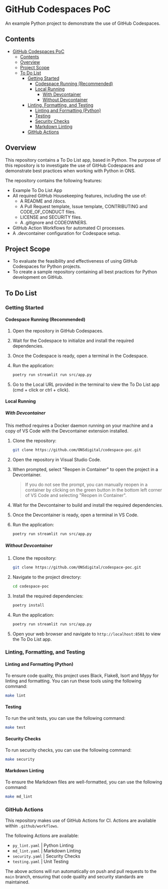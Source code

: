 # GitHub Codespaces PoC

An example Python project to demonstrate the use of GitHub Codespaces.

## Contents

- [GitHub Codespaces PoC](#github-codespaces-poc)
  - [Contents](#contents)
  - [Overview](#overview)
  - [Project Scope](#project-scope)
  - [To Do List](#to-do-list)
    - [Getting Started](#getting-started)
      - [Codespace Running (Recommended)](#codespace-running-recommended)
      - [Local Running](#local-running)
        - [With Devcontainer](#with-devcontainer)
        - [Without Devcontainer](#without-devcontainer)
    - [Linting, Formatting, and Testing](#linting-formatting-and-testing)
      - [Linting and Formatting (Python)](#linting-and-formatting-python)
      - [Testing](#testing)
      - [Security Checks](#security-checks)
      - [Markdown Linting](#markdown-linting)
    - [GitHub Actions](#github-actions)

## Overview

This repository contains a To Do List app, based in Python. The purpose of this repository is to investigate the use of GitHub Codespaces and demonstrate best practices when working with Python in ONS.

The repository contains the following features:

- Example To Do List App
- All required GitHub Housekeeping features, including the use of:
  - A README and /docs.
  - A Pull Request template, Issue template, CONTRIBUTING and CODE_OF_CONDUCT files.
  - LICENSE and SECURITY files.
  - A .gitignore and CODEOWNERS.
- GitHub Action Workflows for automated CI processes.
- A .devcontainer configuration for Codespace setup.

## Project Scope

- To evaluate the feasibility and effectiveness of using GitHub Codespaces for Python projects.
- To create a sample repository containing all best practices for Python development on GitHub.

## To Do List

### Getting Started

#### Codespace Running (Recommended)

1. Open the repository in GitHub Codespaces.
2. Wait for the Codespace to initialize and install the required dependencies.
3. Once the Codespace is ready, open a terminal in the Codespace.
4. Run the application:

    ```bash
    poetry run streamlit run src/app.py
    ```

5. Go to the Local URL provided in the terminal to view the To Do List app (cmd + click or ctrl + click).

#### Local Running

##### With Devcontainer

This method requires a Docker daemon running on your machine and a copy of VS Code with the Devcontainer extension installed.

1. Clone the repository:

    ```bash
    git clone https://github.com/ONSdigital/codespace-poc.git
    ```

2. Open the repository in Visual Studio Code.

3. When prompted, select "Reopen in Container" to open the project in a Devcontainer.

    > If you do not see the prompt, you can manually reopen in a container by clicking on the green button in the bottom left corner of VS Code and selecting "Reopen in Container".

4. Wait for the Devcontainer to build and install the required dependencies.

5. Once the Devcontainer is ready, open a terminal in VS Code.

6. Run the application:

    ```bash
    poetry run streamlit run src/app.py
    ```

##### Without Devcontainer

1. Clone the repository:

    ```bash
    git clone https://github.com/ONSdigital/codespace-poc.git
    ```

2. Navigate to the project directory:

    ```bash
    cd codespace-poc
    ```

3. Install the required dependencies:

    ```bash
    poetry install
    ```

4. Run the application:

    ```bash
    poetry run streamlit run src/app.py
    ```

5. Open your web browser and navigate to `http://localhost:8501` to view the To Do List app.

### Linting, Formatting, and Testing

#### Linting and Formatting (Python)

To ensure code quality, this project uses Black, Flake8, Isort and Mypy for linting and formatting. You can run these tools using the following command:

```bash
make lint
```

#### Testing

To run the unit tests, you can use the following command:

```bash
make test
```

#### Security Checks

To run security checks, you can use the following command:

```bash
make security
```

#### Markdown Linting

To ensure the Markdown files are well-formatted, you can use the following command:

```bash
make md_lint
```

### GitHub Actions

This repository makes use of GitHub Actions for CI. Actions are available within `.github/workflows`.

The following Actions are available:

- `py_lint.yaml` | Python Linting
- `md_lint.yaml` | Markdown Linting
- `security.yaml` | Security Checks
- `testing.yaml` | Unit Testing

The above actions will run automatically on push and pull requests to the `main` branch, ensuring that code quality and security standards are maintained.